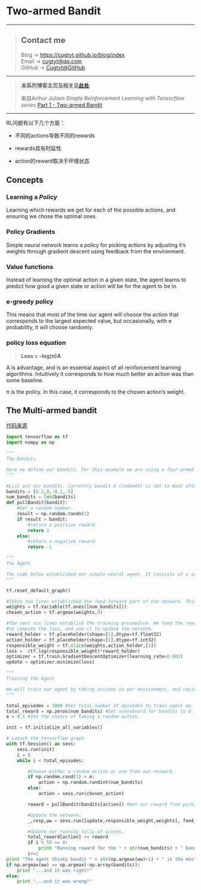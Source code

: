 # Two-armed Bandit

---
> ## Contact me
> Blog -> <https://cugtyt.github.io/blog/index>  
> Email -> <cugtyt@qq.com>  
> GitHub -> [Cugtyt@GitHub](https://github.com/Cugtyt)

---

> **本系列博客主页及相关见**[**此处**](https://cugtyt.github.io/blog/rl-notes/index)  
>
> 来自Arthur Juliani *Simple Reinforcement Learning with Tensorflow series* [Part 1 - Two-armed Bandit](https://medium.com/@awjuliani/super-simple-reinforcement-learning-tutorial-part-1-fd544fab149)

---

RL问题有以下几个方面：

- 不同的actions导致不同的rewards

- rewards具有时延性

- action的reward取决于环境状态

## Concepts

### Learning a *Policy*

Learning which rewards we get for each of the possible actions, and ensuring we chose the optimal ones.

### Policy Gradients

Simple neural network learns a policy for picking actions by adjusting it’s weights through gradient descent using feedback from the environment.

### Value functions

Instead of learning the optimal action in a given state, the agent learns to predict how good a given state or action will be for the agent to be in.

### e-greedy policy

This means that most of the time our agent will choose the action that corresponds to the largest expected value, but occasionally, with e probability, it will choose randomly.

### policy loss equation

> **Loss = -log(π)A**

A is advantage, and is an essential aspect of all reinforcement learning algorithms. Intuitively it corresponds to how much better an action was than some baseline.

π is the policy. In this case, it corresponds to the chosen action’s weight.

## The Multi-armed bandit

[代码来源](https://medium.com/@awjuliani/super-simple-reinforcement-learning-tutorial-part-1-fd544fab149)

``` python
import tensorflow as tf
import numpy as np

"""
The Bandits

Here we define our bandits. For this example we are using a four-armed bandit. The pullBandit function generates a random number from a normal distribution with a mean of 0. The lower the bandit number, the more likely a positive reward will be returned. We want our agent to learn to always choose the bandit that will give that positive reward.
"""

#List out our bandits. Currently bandit 4 (index#3) is set to most often provide a positive reward.
bandits = [0.2,0,-0.2,-5]
num_bandits = len(bandits)
def pullBandit(bandit):
    #Get a random number.
    result = np.random.randn(1)
    if result > bandit:
        #return a positive reward.
        return 1
    else:
        #return a negative reward.
        return -1

"""
The Agent

The code below established our simple neural agent. It consists of a set of values for each of the bandits. Each value is an estimate of the value of the return from choosing the bandit. We use a policy gradient method to update the agent by moving the value for the selected action toward the recieved reward.
"""

tf.reset_default_graph()

#These two lines established the feed-forward part of the network. This does the actual choosing.
weights = tf.Variable(tf.ones([num_bandits]))
chosen_action = tf.argmax(weights,0)

#The next six lines establish the training proceedure. We feed the reward and chosen action into the network
#to compute the loss, and use it to update the network.
reward_holder = tf.placeholder(shape=[1],dtype=tf.float32)
action_holder = tf.placeholder(shape=[1],dtype=tf.int32)
responsible_weight = tf.slice(weights,action_holder,[1])
loss = -(tf.log(responsible_weight)*reward_holder)
optimizer = tf.train.GradientDescentOptimizer(learning_rate=0.001)
update = optimizer.minimize(loss)

"""
Training the Agent

We will train our agent by taking actions in our environment, and recieving rewards. Using the rewards and actions, we can know how to properly update our network in order to more often choose actions that will yield the highest rewards over time.
"""

total_episodes = 1000 #Set total number of episodes to train agent on.
total_reward = np.zeros(num_bandits) #Set scoreboard for bandits to 0.
e = 0.1 #Set the chance of taking a random action.

init = tf.initialize_all_variables()

# Launch the tensorflow graph
with tf.Session() as sess:
    sess.run(init)
    i = 0
    while i < total_episodes:

        #Choose either a random action or one from our network.
        if np.random.rand(1) < e:
            action = np.random.randint(num_bandits)
        else:
            action = sess.run(chosen_action)

        reward = pullBandit(bandits[action]) #Get our reward from picking one of the bandits.

        #Update the network.
        _,resp,ww = sess.run([update,responsible_weight,weights], feed_dict={reward_holder:[reward],action_holder:[action]})

        #Update our running tally of scores.
        total_reward[action] += reward
        if i % 50 == 0:
            print "Running reward for the " + str(num_bandits) + " bandits: " + str(total_reward)
        i+=1
print "The agent thinks bandit " + str(np.argmax(ww)+1) + " is the most promising...."
if np.argmax(ww) == np.argmax(-np.array(bandits)):
    print "...and it was right!"
else:
    print "...and it was wrong!"
```